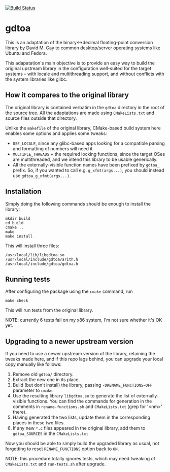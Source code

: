 [![Build Status](https://travis-ci.org/10110111/gdtoa.svg?branch=master)](https://travis-ci.org/10110111/gdtoa)
# gdtoa

This is an adaptation of the binary↔decimal floating-point conversion library by David M. Gay to common desktop/server operating systems like Ubuntu and Fedora.

This adapatation's main objective is to provide an easy way to build the original upstream library in the configuration well-suited for the target systems – with locale and multithreading support, and without conflicts with the system libraries like glibc.

## How it compares to the original library

The original library is contained verbatim in the `gdtoa` directory in the root of the source tree. All the adaptations are made using `CMakeLists.txt` and source files outside that directory.

Unlike the `makefile` of the original library, CMake-based build system here enables some options and applies some tweaks:
* `USE_LOCALE`, since any glibc-based apps looking for a compatible parsing and formatting of numbers will need it
* `MULTIPLE_THREADS` + the required locking functions, since the target OSes are multithreaded, and we intend this library to be usable generically.
* All the externally-visible function names have been prefixed by `gdtoa_` prefix. So, if you wanted to call e.g. `g_xfmt(args...)`, you should instead use `gdtoa_g_xfmt(args...)`.

## Installation
Simply doing the following commands should be enough to install the library:
```
mkdir build
cd build
cmake ..
make
make install
```
This will install three files:
```
/usr/local/lib/libgdtoa.so
/usr/local/include/gdtoa/arith.h
/usr/local/include/gdtoa/gdtoa.h
```

## Running tests
After configuring the package using the `cmake` command, run
```
make check
```
This will run tests from the original library.

NOTE: currently 6 tests fail on my x86 system, I'm not sure whether it's OK yet.

## Upgrading to a newer upstream version

If you need to use a newer upstream version of the library, retaining the tweaks made here, and if this repo lags behind, you can upgrade your local copy manually like follows:

1. Remove old `gdtoa/` directory.
1. Extract the new one in its place.
1. Build (but don't install) the library, passing `-DRENAME_FUNCTIONS=OFF` parameter to `cmake`.
1. Use the resulting library `libgdtoa.so` to generate the list of externally-visible functions. You can find the commands for generation in the comments in `rename-functions.sh` and `CMakeLists.txt` (grep for '\<nm\>' there).
1. Having generated the two lists, update them in the corresponding places in these two files.
1. If any new `*.c` files appeared in the original library, add them to `gdtoa_SOURCES` in the `CMakeLists.txt`

Now you should be able to simply build the upgraded library as usual, not forgetting to reset `RENAME_FUNCTIONS` option back to `ON`.

NOTE: this procedure totally ignores tests, which may need tweaking of `CMakeLists.txt` and `run-tests.sh` after upgrade.
